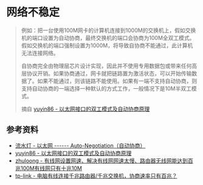 # 网络不稳定

>  例如：把一台使用100M网卡的计算机连接到1000M的交换机上，假如交换机的端口设置为自动协商，最终交换机的端口会协商为100M全双工模式。假如交换机的端口强制设置为1000M，将导致自协商不能通过，此计算机无法连接网络。
>
> 自协商完全由物理层芯片设计实现，因此并不使用专用数据包或带来任何高层协议开销。如果协商通过，网卡就把链路置为激活状态，可以开始传输数据了。如果不能通过，则该链路不能使用。如果有一端不支持自动协商，则支持自动协商的一端选择一种默认的方式工作，一般情况下是10M半双工模式。
> 
>
> 摘自 [yuyin86 - 以太网接口的双工模式及自动协商原理](https://blog.csdn.net/yuyin86/article/details/25460029)



## 参考资料

* [流水灯 - 以太网 ------ Auto-Negotiation（自动协商）](https://www.cnblogs.com/god-of-death/p/9362841.html)
* [yuyin86 - 以太网接口的双工模式及自动协商原理](https://blog.csdn.net/yuyin86/article/details/25460029)
* [zhuloong - 有线网设置网速、解决有线网网速太慢、路由器无线网能达到百兆100M有线网只有十兆10M](https://blog.csdn.net/qq_45094823/article/details/132509778)
* [tp-link - 电脑有线连接千兆路由器/千兆交换机，协商速率只有百兆？](https://smb.tp-link.com.cn/service/detail_article_3522.html)